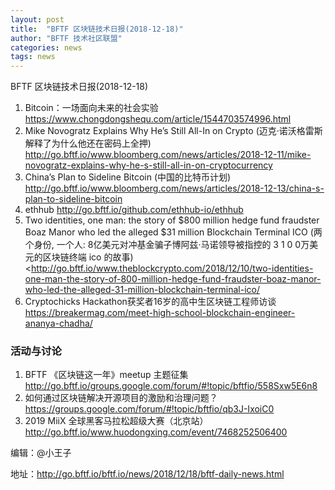 ```yaml
---
layout: post
title:  "BFTF 区块链技术日报(2018-12-18)"
author: "BFTF 技术社区联盟"
categories: news
tags: news
---
```


BFTF 区块链技术日报(2018-12-18)

1. Bitcoin：一场面向未来的社会实验 <https://www.chongdongshequ.com/article/1544703574996.html> 
2. Mike Novogratz Explains Why He’s Still All-In on Crypto (迈克·诺沃格雷斯解释了为什么他还在密码上全押) <http://go.bftf.io/www.bloomberg.com/news/articles/2018-12-11/mike-novogratz-explains-why-he-s-still-all-in-on-cryptocurrency>
3. China’s Plan to Sideline Bitcoin (中国的比特币计划) <http://go.bftf.io/www.bloomberg.com/news/articles/2018-12-13/china-s-plan-to-sideline-bitcoin>
4. ethhub <http://go.bftf.io/github.com/ethhub-io/ethhub>
5. Two identities, one man: the story of $800 million hedge fund fraudster Boaz Manor who led the alleged $31 million Blockchain Terminal ICO (两个身份, 一个人: 8亿美元对冲基金骗子博阿兹·马诺领导被指控的 3 1 0 0万美元的区块链终端 ico 的故事) <http://go.bftf.io/www.theblockcrypto.com/2018/12/10/two-identities-one-man-the-story-of-800-million-hedge-fund-fraudster-boaz-manor-who-led-the-alleged-31-million-blockchain-terminal-ico/
6. Cryptochicks Hackathon获奖者16岁的高中生区块链工程师访谈 https://breakermag.com/meet-high-school-blockchain-engineer-ananya-chadha/

### 活动与讨论

1. BFTF 《区块链这一年》meetup 主题征集 <http://go.bftf.io/groups.google.com/forum/#!topic/bftfio/558Sxw5E6n8>
2. 如何通过区块链解决开源项目的激励和治理问题？<https://groups.google.com/forum/#!topic/bftfio/qb3J-IxoiC0>
3. 2019 MiiX 全球黑客马拉松超级大赛（北京站） <http://go.bftf.io/www.huodongxing.com/event/7468252506400>

编辑：@小王子

地址：http://go.bftf.io/bftf.io/news/2018/12/18/bftf-daily-news.html

